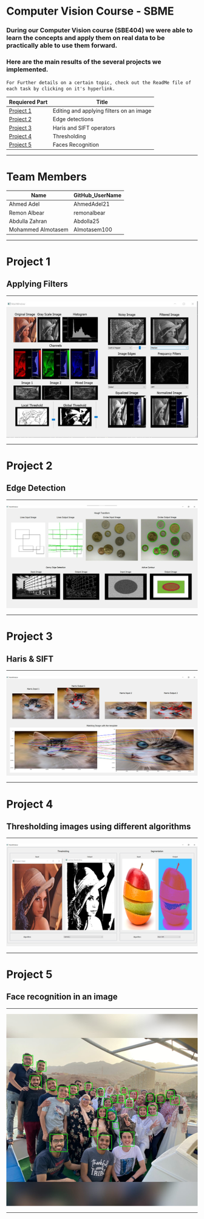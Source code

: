 # Computer Vision Course - SBME

### During our Computer Vision course (SBE404) we were able to learn the concepts and apply them on real data to be practically able to use them forward.
### Here are the main results of the several projects we implemented.
~~~
For Further details on a certain topic, check out the ReadMe file of each task by clicking on it's hyperlink.
~~~



| Requiered Part | Title |
| ----------- | ----------- |
| [Project 1](https://github.com/Almotasem100/Computer-Vision/tree/main/Task1) | Editing and applying filters on an image |
| [Project 2](https://github.com/Almotasem100/Computer-Vision/tree/main/Task2) | Edge detections |
| [Project 3](https://github.com/Almotasem100/Computer-Vision/tree/main/Task3) | Haris and SIFT operators |
| [Project 4](https://github.com/Almotasem100/Computer-Vision/tree/main/Task4) | Thresholding |
| [Project 5](https://github.com/Almotasem100/Computer-Vision/tree/main/Task5) | Faces Recognition|
---

# Team Members

| Name | GitHub_UserName |
| ----------- | ----------- |
| Ahmed Adel | AhmedAdel21 |
| Remon Albear | remonalbear |
| Abdulla Zahran | Abdolla25 |
| Mohammed Almotasem | Almotasem100 |

---

# Project 1

## Applying Filters

---
![GUI](ScreenShots//gui.JPG)

---

# Project 2

## Edge Detection

---
![GUI](ScreenShots/Screenshot_2021-04-24_172030.png)

---

# Project 3

## Haris & SIFT

---
![GUI](ScreenShots/final.png)

---

# Project 4

## Thresholding images using different algorithms

---
![GUI](ScreenShots/P1.png)

---

# Project 5

## Face recognition in an image

---
![GUI](ScreenShots/detected_faces.jpg)

---

